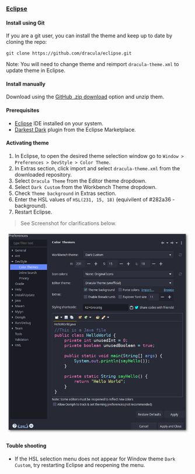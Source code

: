 ### [Eclipse](https://www.eclipse.org/)

#### Install using Git

If you are a git user, you can install the theme and keep up to date by cloning the repo:

    git clone https://github.com/dracula/eclipse.git

Note: You will need to change theme and reimport `dracula-theme.xml` to update theme in Eclipse.

#### Install manually

Download using the [GitHub .zip download](https://github.com/dracula/eclipse/archive/master.zip) option and unzip them.

#### Prerequisites

- [Eclipse](https://www.eclipse.org/) IDE installed on your system.
- [Darkest Dark](https://marketplace.eclipse.org/content/darkest-dark-theme-devstyle) plugin from the Eclipse Marketplace.

#### Activating theme

1. In Eclipse, to open the desired theme selection window go to `Window > Preferences > DevStyle > Color Theme`.
2. In Extras section, click import and select `dracula-theme.xml` from the downloaded repository.
3. Select `Dracula Theme` from the Editor theme dropdown.
4. Select `Dark Custom` from the Workbench Theme dropdown.
5. Check `Theme background` in Extras section.
6. Enter the HSL values of `HSL(231, 15, 18)` (equivilent of #282a36 - background).
7. Restart Eclipse.

> See Screenshot for clarifications below.

![Eclipse Configuration](https://raw.githubusercontent.com/dracula/eclipse/master/configuration.png)

#### Touble shooting

- If the HSL selection menu does not appear for Window theme `Dark Custom`, try restarting Eclipse and reopening the menu.
